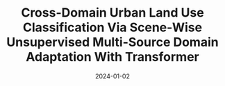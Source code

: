 ---
collection: publications
title: "Cross-Domain Urban Land Use Classification Via Scene-Wise Unsupervised Multi-Source Domain Adaptation With Transformer"
authors: "Li M, Zhang C, Zhao W, Zhou W"
date: 2024-01-02
venue: "IEEE Journal of Selected Topics in Applied Earth Observations and Remote Sensing"
journal_type: "Journal Article"
citation: "Li M, Zhang C, Zhao W, Zhou W. Cross-Domain Urban Land Use Classification Via Scene-Wise Unsupervised Multi-Source Domain Adaptation With Transformer[J]. IEEE Journal of Selected Topics in Applied Earth Observations and Remote Sensing, 2024."
--- 